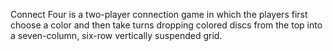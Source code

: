 Connect Four is a two-player connection game in which the players first choose a color and then take turns dropping colored discs from the top into a seven-column, six-row vertically suspended grid.

